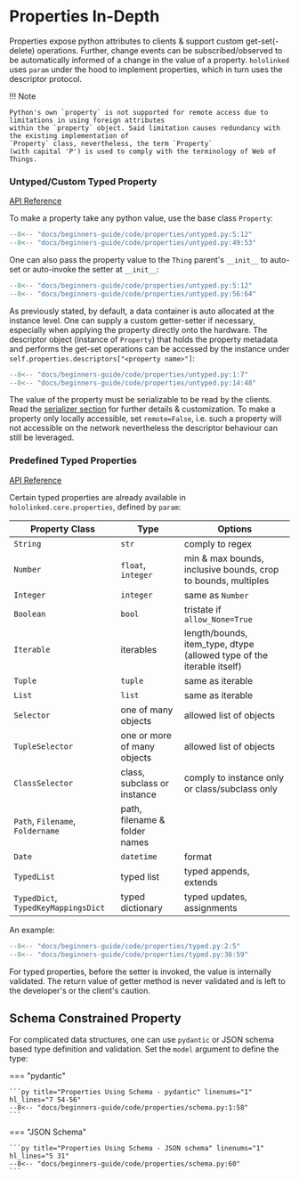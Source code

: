 # Properties In-Depth

Properties expose python attributes to clients & support custom get-set(-delete) operations. Further, change events can be subscribed/observed to be automatically informed of a change in the value of a property.
`hololinked` uses `param` under the hood to implement properties, which in turn uses the
descriptor protocol.

!!! Note

    Python's own `property` is not supported for remote access due to limitations in using foreign attributes
    within the `property` object. Said limitation causes redundancy with the existing implementation of
    `Property` class, nevertheless, the term `Property`
    (with capital 'P') is used to comply with the terminology of Web of Things.

### Untyped/Custom Typed Property

[API Reference](../../api-reference/property)

To make a property take any python value, use the base class `Property`:

```py title="Untyped Property" linenums="1" hl_lines="4"
--8<-- "docs/beginners-guide/code/properties/untyped.py:5:12"
--8<-- "docs/beginners-guide/code/properties/untyped.py:49:53"
```

One can also pass the property value to the `Thing` parent's `__init__` to auto-set or auto-invoke the setter at `__init__`:

```py title="init" linenums="1" hl_lines="13-17"
--8<-- "docs/beginners-guide/code/properties/untyped.py:5:12"
--8<-- "docs/beginners-guide/code/properties/untyped.py:56:64"
```

As previously stated, by default, a data container is auto allocated at the instance level. One can supply a custom getter-setter if necessary,
especially when applying the property directly onto the hardware.
The descriptor object (instance of `Property`) that holds the property metadata and performs the get-set operations can be
accessed by the instance under `self.properties.descriptors["<property name>"]`:

```py title="Custom Typed Property" linenums="1" hl_lines="15 20-22 24"
--8<-- "docs/beginners-guide/code/properties/untyped.py:1:7"
--8<-- "docs/beginners-guide/code/properties/untyped.py:14:48"
```

The value of the property must be serializable to be read by the clients. Read the [serializer section](#serialization) for further details & customization. To make a property only locally accessible, set `remote=False`, i.e. such a property will not accessible on the network nevertheless the descriptor behaviour can still be leveraged.

### Predefined Typed Properties

[API Reference](../../../api-reference/property/typed/index.md)

Certain typed properties are already available in `hololinked.core.properties`,
defined by `param`:

| Property Class                      | Type                          | Options                                                               |
| ----------------------------------- | ----------------------------- | --------------------------------------------------------------------- |
| `String`                            | `str`                         | comply to regex                                                       |
| `Number`                            | `float`, `integer`            | min & max bounds, inclusive bounds, crop to bounds, multiples         |
| `Integer`                           | `integer`                     | same as `Number`                                                      |
| `Boolean`                           | `bool`                        | tristate if `allow_None=True`                                         |
| `Iterable`                          | iterables                     | length/bounds, item_type, dtype (allowed type of the iterable itself) |
| `Tuple`                             | `tuple`                       | same as iterable                                                      |
| `List`                              | `list`                        | same as iterable                                                      |
| `Selector`                          | one of many objects           | allowed list of objects                                               |
| `TupleSelector`                     | one or more of many objects   | allowed list of objects                                               |
| `ClassSelector`                     | class, subclass or instance   | comply to instance only or class/subclass only                        |
| `Path`, `Filename`, `Foldername`    | path, filename & folder names |                                                                       |
| `Date`                              | `datetime`                    | format                                                                |
| `TypedList`                         | typed list                    | typed appends, extends                                                |
| `TypedDict`, `TypedKeyMappingsDict` | typed dictionary              | typed updates, assignments                                            |

An example:

```py title="Typed Properties" linenums="1"
--8<-- "docs/beginners-guide/code/properties/typed.py:2:5"
--8<-- "docs/beginners-guide/code/properties/typed.py:36:59"
```

For typed properties, before the setter is invoked, the value is internally validated.
The return value of getter method is never validated and is left to the developer's or the client's caution.

## Schema Constrained Property

For complicated data structures, one can use `pydantic` or JSON schema based type definition and validation. Set the `model` argument to define the type:

=== "pydantic"

    ```py title="Properties Using Schema - pydantic" linenums="1" hl_lines="7 54-56"
    --8<-- "docs/beginners-guide/code/properties/schema.py:1:58"
    ```

=== "JSON Schema"

    ```py title="Properties Using Schema - JSON schema" linenums="1" hl_lines="5 31"
    --8<-- "docs/beginners-guide/code/properties/schema.py:60"
    ```
